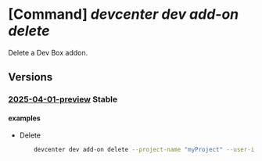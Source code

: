 # [Command] _devcenter dev add-on delete_

Delete a Dev Box addon.

## Versions

### [2025-04-01-preview](/Resources/data-plane/microsoft.devcenter/L3Byb2plY3RzL3t9L3VzZXJzL3t9L2RldmJveGVzL3t9L2FkZG9ucy97fQ==/2025-04-01-preview.xml) **Stable**

<!-- data-plane:microsoft.devcenter /projects/{}/users/{}/devboxes/{}/addons/{} 2025-04-01-preview -->

#### examples

- Delete
    ```bash
        devcenter dev add-on delete --project-name "myProject" --user-id "me" --dev-box-name "myDevBox" --add-on-name "devboxtunnel-sys-default"
    ```
